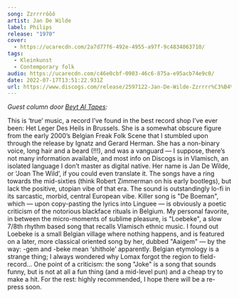 ```yaml
---
song: Zzrrrrôôô
artist: Jan De Wilde
label: Philips
release: "1970"
cover:
  - https://ucarecdn.com/2a7d77f6-492e-4955-a97f-9c4834063710/
tags:
  - Kleinkunst
  - Contemporary folk
audio: https://ucarecdn.com/c46e0cbf-0903-46c6-875a-e95acb74e9c0/
date: 2022-07-17T13:51:22.931Z
url: https://www.discogs.com/release/2597122-Jan-De-Wilde-Zzrrrr%C3%B4%C3%B4%C3%B4
---
```

*Guest column door [Beyt Al Tapes](https://www.instagram.com/beyt.al.tapes/):*

This is ‘true’ music, a record I’ve found in the best record shop I’ve ever been: Het Leger Des Heils in Brussels. She is a somewhat obscure figure from the early 2000’s Belgian Freak Folk Scene that I stumbled upon through the release by Ignatz and Gerard Herman. She has a non-binary voice, long hair and a beard (!!!), and was a vanguard — I suppose, there’s not many information available, and most info on Discogs is in Vlamisch, an isolated language I don’t master as digital native. Her name is Jan De Wilde, or ‘Joan The Wild’, if you could even translate it. The songs have a ring towards the mid-sixties (think Robert Zimmerman on his early bootlegs), but lack the positive, utopian vibe of that era. The sound is outstandingly lo-fi in its sarcastic, morbid, central European vibe. Killer song is "De Boeman", which — upon copy-pasting the lyrics into Linguee — is obviously a poetic criticism of the notorious blackface rituals in Belgium. My personal favorite, in between the micro-moments of sublime pleasure, is "Loebeke", a slow 7/8th rhythm based song that recalls Vlamisch ethnic music. I found out Loebeke is a small Belgian village where nothing happens, and is featured on a later, more classical oriented song by her, dubbed "Aaigem" — by the way: -gem and -beke mean ‘shithole’ apparently. Belgian etymology is a strange thing; I always wondered why Lomax forgot the region to field-record… One point of a criticism: the song "Joke" is a song that sounds funny, but is not at all a fun thing (and a mid-level pun) and a cheap try to make a hit. For the rest: highly recommended, I hope there will be a re-press soon.